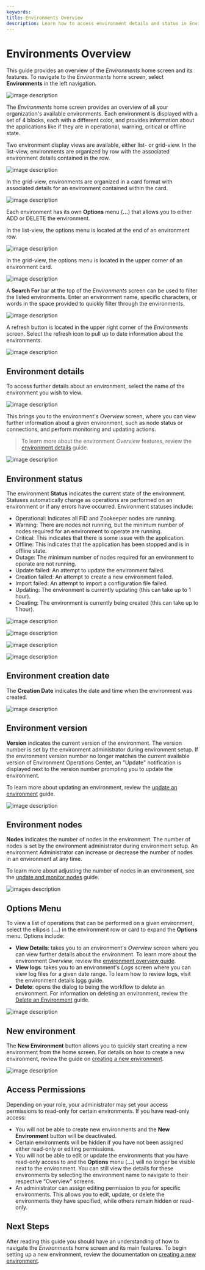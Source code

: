 ```yaml
---
keywords:
title: Environments Overview
description: Learn how to access environment details and status in Environment Operations Center, and understand the topics accessible in the options menu.
---
```

# Environments Overview

This guide provides an overview of the *Environments* home screen and its features. To navigate to the *Environments* home screen, select **Environments** in the left navigation.

![image description](images/select-envs.png)

The *Environments* home screen provides an overview of all your organization's available environments. Each environment is displayed with a set of 4 blocks, each with a different color, and provides information about the applications like if they are in operational, warning, critical or offline state.

Two environment display views are available, either list- or grid-view. In the list-view, environments are organized by row with the associated environment details contained in the row.

![image description](images/envs-list-view.png)

In the grid-view, environments are organized in a card format with associated details for an environment contained within the card.

![image description](images/envs-grid-view.png)

Each environment has its own **Options** menu (**...**) that allows you to either ADD or DELETE the environment.

In the list-view, the options menu is located at the end of an environment row.

![image description](images/options-list.png)

In the grid-view, the options menu is located in the upper corner of an environment card.

![image description](images/options-grid.png)

A **Search For** bar at the top of the *Environments* screen can be used to filter the listed environments. Enter an environment name, specific characters, or words in the space provided to quickly filter through the environments.

![image description](images/search-to-filter.png)

A refresh button is located in the upper right corner of the *Environments* screen. Select the refresh icon to pull up to date information about the environments.

![image description](images/refresh-envs.png)

## Environment details

To access further details about an environment, select the name of the environment you wish to view.

![image description](images/env-details.png)

This brings you to the environment's *Overview* screen, where you can view further information about a given environment, such as node status or connections, and perform monitoring and updating actions.

> To learn more about the environment *Overview* features, review the [environment details](environments/environment-details#environment-details) guide.

![image description](images/detailed-view.png)

## Environment status

The environment **Status** indicates the current state of the environment. Statuses automatically change as operations are performed on an environment or if any errors have occurred. Environment statuses include:

- Operational: Indicates all FID and Zookeeper nodes are running.
- Warning: There are nodes not running, but the minimum number of nodes required for an environment to operate are running.
- Critical: This indicates that there is some issue with the application.
- Offline: This indicates that the application has been stopped and is in offline state.
- Outage: The minimum number of nodes required for an environment to operate are not running.
- Update failed: An attempt to update the environment failed.
- Creation failed: An attempt to create a new environment failed.
- Import failed: An attempt to import a configuration file failed.
- Updating: The environment is currently updating (this can take up to 1 hour).
- Creating: The environment is currently being created (this can take up to 1 hour).

![image description](images/env-status.png)

![image description](images/env-warning.png)

![image description](images/env-critical.png)

![image description](images/env-offline.png)

## Environment creation date

The **Creation Date** indicates the date and time when the environment was created.

![image description](images/creation-date.png)

## Environment version

**Version** indicates the current version of the environment. The version number is set by the environment administrator during environment setup. If the environment version number no longer matches the current available version of Environment Operations Center, an "Update" notification is displayed next to the version number prompting you to update the environment.

To learn more about updating an environment, review the [update an environment](update-an-environment.md) guide.

![image description](images/version.png)

## Environment nodes

**Nodes** indicates the number of nodes in the environment. The number of nodes is set by the environment administrator during environment setup. An environment Administrator can increase or decrease the number of nodes in an environment at any time.

To learn more about adjusting the number of nodes in an environment, see the [update and monitor nodes](../environment-details/node-details.md) guide.

![images description](images/nodes.png)

## Options Menu

To view a list of operations that can be performed on a given environment, select the ellipsis (**...**) in the environment row or card to expand the **Options** menu. Options include:

- **View Details**: takes you to an environment's *Overview* screen where you can view further details about the environment. To learn more about the environment *Overview*, review the [environment overview guide](../environment-details/environment-overview#environment-details).
- **View logs**: takes you to an environment's *Logs* screen where you can view log files for a given date range. To learn how to review logs, visit the environment details [logs](../environment-details/environment-overview#logs) guide.
- **Delete**: opens the dialog to being the workflow to delete an environment. For information on deleting an environment, review the [Delete an Environment](delete-an-environment.md) guide.

![image description](images/options-menu.png)

## New environment

The **New Environment** button allows you to quickly start creating a new environment from the home screen. For details on how to create a new environment, review the guide on [creating a new environment](create-an-environment.md).

![image description](images/new-env.png)

## Access Permissions

Depending on your role, your administrator may set your access permissions to read-only for certain environments. If you have read-only access:

- You will not be able to create new environments and the **New Environment** button will be deactivated.
- Certain environments will be hidden if you have not been assigned either read-only or editing permissions.
- You will not be able to edit or update the environments that you have read-only access to and the **Options** menu (**...**) will no longer be visible next to the environment. You can still view the details for these environments by selecting the environment name to navigate to their respective "Overview" screens.
- An administrator can assign editing permission to you for specific environments. This allows you to edit, update, or delete the environments they have specified, while others remain hidden or read-only.

## Next Steps

After reading this guide you should have an understanding of how to navigate the *Environments* home screen and its main features. To begin setting up a new environment, review the documentation on [creating a new environment](create-an-environment.md).
